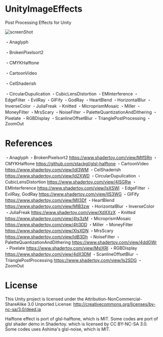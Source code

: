 # UnityImageEffects
Post Processing Effects for Unity

![screenShot](https://github.com/hiroakioishi/UnityImageEffects/blob/master/screenShot.png)

・Anaglyph

・BrokenPixelsort2

・CMYKHalftone

・CartoonVideo

・CelShaderish

・CircularDupulication
・CubicLensDistortion
・EMInterference
・EdgeFilter
・EvilRay
・GIFify
・GodRay
・HeartBlend
・HorizontalBlur
・InverseColor
・JuliaFreak
・Knitted
・MicroprismMosaic
・Miller
・MoneyFilter
・MrsScary
・NoiseFilter
・PaletteQuantizationAndDithering
・Pixelate
・RGBDisplay
・ScanlineOffsetBlur
・TrianglePostProcessing
・ZoomOut


# References
・Anaglyph
・BrokenPixelsort2
https://www.shadertoy.com/view/MtfSRn
・CMYKHalftone
https://github.com/stackgl/glsl-halftone
・CartoonVideo
https://www.shadertoy.com/view/ldl3WM
・CelShaderish
https://www.shadertoy.com/view/ld2XWD
・CircularDupulication
・CubicLensDistortion
https://www.shadertoy.com/view/4lSGRw
・EMInterference
https://www.shadertoy.com/view/lsXSWl
・EdgeFilter
・EvilRay, GodRay
https://www.shadertoy.com/view/llS3WG
・GIFify
https://www.shadertoy.com/view/Mll3Df
・HeartBlend
https://www.shadertoy.com/view/MlB3zw
・HorizontalBlur
・InverseColor
・JuliaFreak
https://www.shadertoy.com/view/XdXXzX
・Knitted
https://www.shadertoy.com/view/4ts3zM
・MicroprismMosaic
https://www.shadertoy.com/view/4tj3DD
・Miller
・MoneyFilter
https://www.shadertoy.com/view/XlsXDN
・MrsScary
https://www.shadertoy.com/view/ldB3Dh
・NoiseFilter
・PaletteQuantizationAndDithering
https://www.shadertoy.com/view/4ddGWr
・Pixelate
https://www.shadertoy.com/view/MslXRl
・RGBDisplay
https://www.shadertoy.com/view/4dX3DM
・ScanlineOffsetBlur
・TrianglePostProcessing
https://www.shadertoy.com/view/ls2SDG
・ZoomOut

# License

This Unity project is licensed under the Attribution-NonCommercial-ShareAlike 3.0 Unported License:
http://creativecommons.org/licenses/by-nc-sa/3.0/deed.ja

Halftone effect is port of glsl-halftone, which is MIT.
Some codes are port of glsl shader demo in Shadertoy. which is licensed by CC BY-NC-SA 3.0.
Some codes uses Ashima's glsl-noise, which is MIT.
